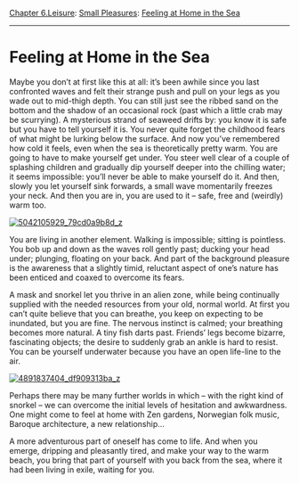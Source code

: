 [Chapter 6.Leisure](https://www.theschooloflife.com/thebookoflife/category/leisure/): [Small Pleasures](https://www.theschooloflife.com/thebookoflife/category/leisure/small-pleasures/): [Feeling at Home in the Sea](https://www.theschooloflife.com/thebookoflife/feeling-at-home-in-the-sea/)

* * *

# Feeling at Home in the Sea

Maybe you don’t at first like this at all: it’s been awhile since you last confronted waves and felt their strange push and pull on your legs as you wade out to mid-thigh depth. You can still just see the ribbed sand on the bottom and the shadow of an occasional rock (past which a little crab may be scurrying). A mysterious strand of seaweed drifts by: you know it is safe but you have to tell yourself it is. You never quite forget the childhood fears of what might be lurking below the surface. And now you’ve remembered how cold it feels, even when the sea is theoretically pretty warm. You are going to have to make yourself get under. You steer well clear of a couple of splashing children and gradually dip yourself deeper into the chilling water; it seems impossible: you’ll never be able to make yourself do it. And then, slowly you let yourself sink forwards, a small wave momentarily freezes your neck. And then you are in, you are used to it – safe, free and (weirdly) warm too.

[![5042105929_79cd0a9b8d_z](https://www.theschooloflife.com/thebookoflife/wp-content/uploads/2016/05/5042105929_79cd0a9b8d_z.jpg)](http://www.thebookoflife.org/wp-content/uploads/2016/05/5042105929_79cd0a9b8d_z.jpg)

You are living in another element. Walking is impossible; sitting is pointless. You bob up and down as the waves roll gently past; ducking your head under; plunging, floating on your back. And part of the background pleasure is the awareness that a slightly timid, reluctant aspect of one’s nature has been enticed and coaxed to overcome its fears.

A mask and snorkel let you thrive in an alien zone, while being continually supplied with the needed resources from your old, normal world. At first you can’t quite believe that you can breathe, you keep on expecting to be inundated, but you are fine. The nervous instinct is calmed; your breathing becomes more natural. A tiny fish darts past. Friends’ legs become bizarre, fascinating objects; the desire to suddenly grab an ankle is hard to resist. You can be yourself underwater because you have an open life-line to the air.

[![4891837404_df909313ba_z](https://www.theschooloflife.com/thebookoflife/wp-content/uploads/2016/05/4891837404_df909313ba_z.jpg)](http://www.thebookoflife.org/wp-content/uploads/2016/05/4891837404_df909313ba_z.jpg)

Perhaps there may be many further worlds in which – with the right kind of snorkel – we can overcome the initial levels of hesitation and awkwardness. One might come to feel at home with Zen gardens, Norwegian folk music, Baroque architecture, a new relationship…

A more adventurous part of oneself has come to life. And when you emerge, dripping and pleasantly tired, and make your way to the warm beach, you bring that part of yourself with you back from the sea, where it had been living in exile, waiting for you.
